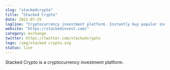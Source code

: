 ```yaml
---
slug: "stackedcrypto"
title: "Stacked Crypto"
date: 2021-07-25
logline: "Cryptocurrency investment platform. Instantly buy popular indices, manage your portfolio, and access trading algorithms."
website: "https://stackedinvest.com/"
category: exchange
twitter: https://twitter.com/stackedcrypto
logo: /img/stacked crypto.svg
status: live
---
```


Stacked Crypto is a cryptocurrency investment platform.
